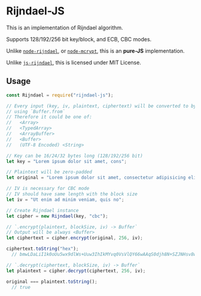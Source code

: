 # Rijndael-JS

This is an implementation of Rijndael algorithm.

Supports 128/192/256 bit key/block, and ECB, CBC modes.

Unlike [`node-rijndael`](https://github.com/skeggse/node-rijndael), or [`node-mcrypt`](https://github.com/tugrul/node-mcrypt), this is an **pure-JS** implementation.

Unlike [`js-rijndael`](https://github.com/kraynel/js-rijndael), this is licensed under MIT License.

## Usage

```js
const Rijndael = require("rijndael-js");

// Every input (key, iv, plaintext, ciphertext) will be converted to byte array
// using `Buffer.from`
// Therefore it could be one of:
//   <Array>
//   <TypedArray>
//   <ArrayBuffer>
//   <Buffer>
//   (UTF-8 Encoded) <String>

// Key can be 16/24/32 bytes long (128/192/256 bit)
let key = "Lorem ipsum dolor sit amet, cons";

// Plaintext will be zero-padded
let original = "Lorem ipsum dolor sit amet, consectetur adipisicing elit, sed do";

// IV is necessary for CBC mode
// IV should have same length with the block size
let iv = "Ut enim ad minim veniam, quis no";

// Create Rijndael instance
let cipher = new Rijndael(key, "cbc");

// `.encrypt(plaintext, blockSize, iv) -> Buffer`
// Output will be always <Buffer>
let ciphertext = cipher.encrypt(original, 256, iv);

ciphertext.toString("hex");
  // bmwLDaLiI1k0oUu5wx9dlWs+Uuw3IhIkMYvq0VsVlQY66wAAqS0djh8N+SZJNHsv8wBRfhytRX2p9LJ0GT3sig==

// `.decrypt(ciphertext, blockSize, iv) -> Buffer`
let plaintext = cipher.decrypt(ciphertext, 256, iv);

original === plaintext.toString();
  // true
```
